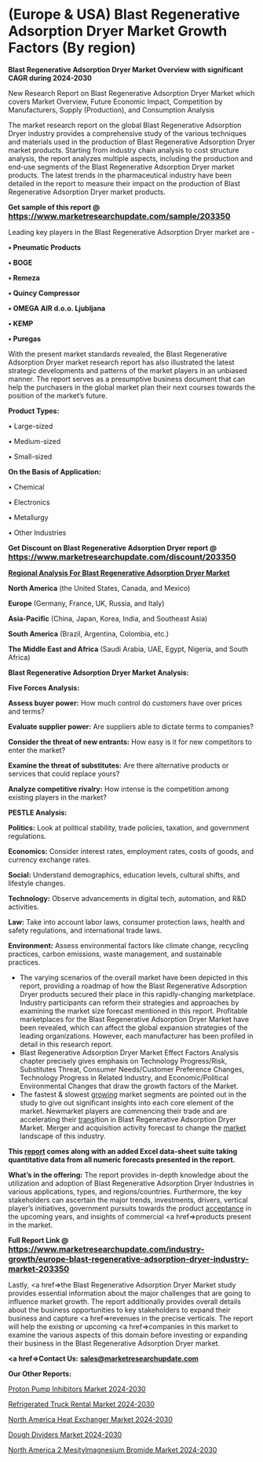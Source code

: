 # (Europe & USA) Blast Regenerative Adsorption Dryer Market Growth Factors (By region)

<strong>Blast Regenerative Adsorption Dryer Market Overview with significant CAGR during 2024-2030</strong>

New Research Report on Blast Regenerative Adsorption Dryer Market which covers Market Overview, Future Economic Impact, Competition by Manufacturers, Supply (Production), and Consumption Analysis

The market research report on the global Blast Regenerative Adsorption Dryer industry provides a comprehensive study of the various techniques and materials used in the production of Blast Regenerative Adsorption Dryer market products. Starting from industry chain analysis to cost structure analysis, the report analyzes multiple aspects, including the production and end-use segments of the Blast Regenerative Adsorption Dryer market products. The latest trends in the pharmaceutical industry have been detailed in the report to measure their impact on the production of Blast Regenerative Adsorption Dryer market products.

<strong>Get sample of this report @ <a href=https://www.marketresearchupdate.com/sample/203350><font size=3 color=#0000ff>https://www.marketresearchupdate.com/sample/203350</font></a></strong>

Leading key players in the Blast Regenerative Adsorption Dryer market are -

<strong>• Pneumatic Products

• BOGE

• Remeza

• Quincy Compressor

• OMEGA AIR d.o.o. Ljubljana

• KEMP

• Puregas</strong>

With the present market standards revealed, the Blast Regenerative Adsorption Dryer market research report has also illustrated the latest strategic developments and patterns of the market players in an unbiased manner. The report serves as a presumptive business document that can help the purchasers in the global market plan their next courses towards the position of the market’s future.

<strong>Product Types:</strong>

• Large-sized

• Medium-sized

• Small-sized

<strong>On the Basis of Application:</strong>

• Chemical

• Electronics

• Metallurgy

• Other Industries

<strong>Get Discount on Blast Regenerative Adsorption Dryer report @ <a href=https://www.marketresearchupdate.com/discount/203350><font size=3 color=#0000ff>https://www.marketresearchupdate.com/discount/203350</font></a></strong>

<strong><u><b>Regional Analysis For Blast Regenerative Adsorption Dryer Market</b></u></strong>

<strong><b>North America</b></strong> (the United States, Canada, and Mexico)

<strong><b>Europe </b></strong>(Germany, France, UK, Russia, and Italy)

<strong><b>Asia-Pacific</b></strong> (China, Japan, Korea, India, and Southeast Asia)

<strong><b>South America</b></strong> (Brazil, Argentina, Colombia, etc.)

<strong><b>The Middle East and Africa</b></strong> (Saudi Arabia, UAE, Egypt, Nigeria, and South Africa)

<strong>Blast Regenerative Adsorption Dryer Market Analysis:</strong>

<strong>Five Forces Analysis:</strong>

<strong>Assess buyer power:</strong> How much control do customers have over prices and terms?

<strong>Evaluate supplier power:</strong> Are suppliers able to dictate terms to companies?

<strong>Consider the threat of new entrants:</strong> How easy is it for new competitors to enter the market?

<strong>Examine the threat of substitutes:</strong> Are there alternative products or services that could replace yours?

<strong>Analyze competitive rivalry:</strong> How intense is the competition among existing players in the market?

<strong>PESTLE Analysis:</strong>

<strong>Politics:</strong> Look at political stability, trade policies, taxation, and government regulations.

<strong>Economics:</strong> Consider interest rates, employment rates, costs of goods, and currency exchange rates.

<strong>Social:</strong> Understand demographics, education levels, cultural shifts, and lifestyle changes.

<strong>Technology:</strong> Observe advancements in digital tech, automation, and R&D activities.

<strong>Law:</strong> Take into account labor laws, consumer protection laws, health and safety regulations, and international trade laws.

<strong>Environment:</strong> Assess environmental factors like climate change, recycling practices, carbon emissions, waste management, and sustainable practices.

<ul>
  <li>The varying scenarios of the overall market have been depicted in this report, providing a roadmap of how the Blast Regenerative Adsorption Dryer products secured their place in this rapidly-changing marketplace. Industry participants can reform their strategies and approaches by examining the market size forecast mentioned in this report. Profitable marketplaces for the Blast Regenerative Adsorption Dryer Market have been revealed, which can affect the global expansion strategies of the leading organizations. However, each manufacturer has been profiled in detail in this research report.</li>
  <li>Blast Regenerative Adsorption Dryer Market Effect Factors Analysis chapter precisely gives emphasis on Technology Progress/Risk, Substitutes Threat, Consumer Needs/Customer Preference Changes, Technology Progress in Related Industry, and Economic/Political Environmental Changes that draw the growth factors of the Market.</li>
  <li>The fastest &amp; slowest <a href=ASDF991299>growing</a> market segments are pointed out in the study to give out significant insights into each core element of the market. Newmarket players are commencing their trade and are accelerating their <a href=>trans</a>ition in Blast Regenerative Adsorption Dryer Market. Merger and acquisition activity forecast to change the <a href=>market</a> landscape of this industry.</li>
</ul>
<strong>This <a href=>report</a> comes along with an added Excel data-sheet suite taking quantitative data from all numeric forecasts presented in the report.</strong>

<strong>What’s in the offering:</strong> The report provides in-depth knowledge about the utilization and adoption of Blast Regenerative Adsorption Dryer Industries in various applications, types, and regions/countries. Furthermore, the key stakeholders can ascertain the major trends, investments, drivers, vertical player’s initiatives, government pursuits towards the product <a href=ASDF881288>acceptance</a> in the upcoming years, and insights of commercial <a href=>products</a> present in the market.

<strong>Full Report Link @ <a href=https://www.marketresearchupdate.com/industry-growth/europe-blast-regenerative-adsorption-dryer-industry-market-203350><font size=3 color=#0000ff>https://www.marketresearchupdate.com/industry-growth/europe-blast-regenerative-adsorption-dryer-industry-market-203350</font></a></strong>

Lastly, <a href=>the</a> Blast Regenerative Adsorption Dryer Market study provides essential information about the major challenges that are going to influence market growth. The report additionally provides overall details about the business opportunities to key stakeholders to expand their business and capture <a href=>revenues</a> in the precise verticals. The report will help the existing or upcoming <a href=>companies</a> in this market to examine the various aspects of this domain before investing or expanding their business in the Blast Regenerative Adsorption Dryer market.

<strong><a href=><strong>Contact Us:</strong></a></strong>
<strong>sales@marketresearchupdate.com</strong>

<strong>Our Other Reports:</strong>

<a href=https://www.linkedin.com/pulse/proton-pump-inhibitors-market-opportunities-stay>Proton Pump Inhibitors Market 2024-2030</a>

<a href=https://www.linkedin.com/pulse/refrigerated-truck-rental-market-size-trends>Refrigerated Truck Rental Market 2024-2030</a>

<a href=https://www.linkedin.com/pulse/north-america-heat-exchanger-market-2023-manufacturers>North America Heat Exchanger Market 2024-2030</a>

<a href=https://www.linkedin.com/pulse/dough-dividers-market-statistics-2023-analysis-vfx0f/>Dough Dividers Market 2024-2030</a>

<a href=https://www.linkedin.com/pulse/north-america-2-mesitylmagnesium-bromide-market-growing-wywvf/>North America 2 Mesitylmagnesium Bromide Market 2024-2030</a>

